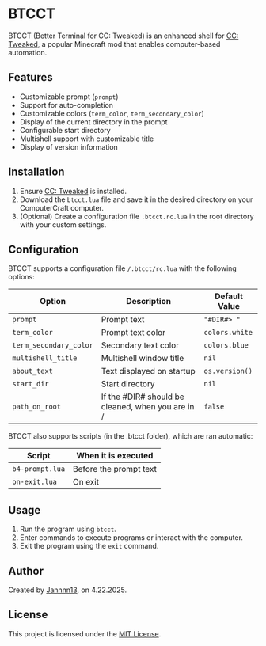 # BTCCT

BTCCT (Better Terminal for CC: Tweaked) is an enhanced shell for [CC: Tweaked](https://github.com/cc-tweaked/cc-tweaked), a popular Minecraft mod that enables computer-based automation.

## Features

- Customizable prompt (`prompt`)
- Support for auto-completion
- Customizable colors (`term_color`, `term_secondary_color`)
- Display of the current directory in the prompt
- Configurable start directory
- Multishell support with customizable title
- Display of version information

## Installation

1. Ensure [CC: Tweaked](https://modrinth.com/mod/cc-tweaked) is installed.
2. Download the `btcct.lua` file and save it in the desired directory on your ComputerCraft computer.
3. (Optional) Create a configuration file `.btcct.rc.lua` in the root directory with your custom settings.

## Configuration

BTCCT supports a configuration file `/.btcct/rc.lua` with the following options:

| Option                | Description                                       | Default Value         |
|-----------------------|---------------------------------------------------|-----------------------|
| `prompt`              | Prompt text                                       | `"#DIR#> "`           |
| `term_color`          | Prompt text color                                 | `colors.white`        |
| `term_secondary_color`| Secondary text color                              | `colors.blue`         |
| `multishell_title`    | Multishell window title                           | `nil`                 |
| `about_text`          | Text displayed on startup                         | `os.version()`        |
| `start_dir`           | Start directory                                   | `nil`                 |
| `path_on_root`        | If the #DIR# should be cleaned, when you are in / | `false`               |

BTCCT also supports scripts (in the .btcct folder), which are ran automatic:

| Script         | When it is executed    |
|----------------|------------------------|
| `b4-prompt.lua`| Before the prompt text |
| `on-exit.lua`  | On exit                |

## Usage

1. Run the program using `btcct`.
2. Enter commands to execute programs or interact with the computer.
3. Exit the program using the `exit` command.

## Author

Created by [Jannnn13](https://github.com/Jannnn13), on 4.22.2025.

## License

This project is licensed under the [MIT License](LICENSE).
